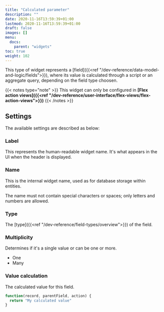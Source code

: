 ```yaml
---
title: "Calculated parameter"
description: ""
date: 2020-11-16T13:59:39+01:00
lastmod: 2020-11-16T13:59:39+01:00
draft: false
images: []
menu:
  docs:
    parent: "widgets"
toc: true
weight: 102
---
```


This type of widget represents a [field]({{<ref "/dev-reference/data-model-and-logic/fields">}}), where its value is calculated through a script or an aggregate query, depending on the field type choosen.

{{< notes type="note" >}}
This widget can only be configured in **[Flex action views]({{<ref "/dev-reference/user-interface/flex-views/flex-action-views">}})**
{{< /notes >}}

## **Settings**

The available settings are described as below:

### Label

This represents the human-readable widget name. It's what appears in the UI when the header is displayed.

### Name

This is the internal widget name, used as for database storage within entities.

The name must not contain special characters or spaces; only letters and numbers are allowed.

### Type

The [type]({{<ref "/dev-reference/field-types/overview">}}) of the field.

### Multiplicity

Determines if it's a single value or can be one or more.

- One
- Many

### Value calculation

The calculated value for this field.

```js
function(record, parentField, action) {
  return "My calculated value"
}
```
